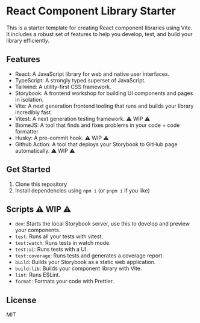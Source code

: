# React Component Library Starter

This is a starter template for creating React component libraries using Vite. It includes a robust set of features to help you develop, test, and build your library efficiently.

## Features

- React: A JavaScript library for web and native user interfaces.
- TypeScript: A strongly typed superset of JavaScript.
- Tailwind: A utility-first CSS framework.
- Storybook: A frontend workshop for building UI components and pages in isolation.
- Vite: A next generation frontend tooling that runs and builds your library incredibly fast.
- Vitest: A next generation testing framework. :warning: WIP :warning:
- BiomeJS: A tool that finds and fixes problems in your code + code formatter
- Husky: A pre-commit hook. :warning: WIP :warning:
- Github Action: A tool that deploys your Storybook to GitHub page automatically. :warning: WIP :warning:

## Get Started

1. Clone this repository
2. Install dependencies using `npm i` (or `pnpm i` if you like)

## Scripts :warning: WIP :warning:

- `dev`: Starts the local Storybook server, use this to develop and preview your components.
- `test`: Runs all your tests with vitest.
- `test:watch`: Runs tests in watch mode.
- `test:ui`: Runs tests with a UI.
- `test:coverage`: Runs tests and generates a coverage report.
- `build`: Builds your Storybook as a static web application.
- `build:lib`: Builds your component library with Vite.
- `lint`: Runs ESLint.
- `format`: Formats your code with Prettier.

## License

MIT
